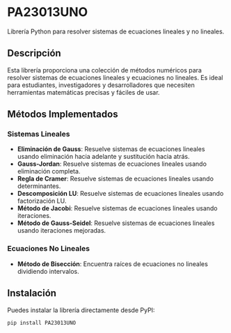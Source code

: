 # PA23013UNO

Librería Python para resolver sistemas de ecuaciones lineales y no lineales.

## Descripción

Esta librería proporciona una colección de métodos numéricos para resolver sistemas de ecuaciones lineales y ecuaciones no lineales. Es ideal para estudiantes, investigadores y desarrolladores que necesiten herramientas matemáticas precisas y fáciles de usar.

## Métodos Implementados

### Sistemas Lineales
- **Eliminación de Gauss**: Resuelve sistemas de ecuaciones lineales usando eliminación hacia adelante y sustitución hacia atrás.
- **Gauss-Jordan**: Resuelve sistemas de ecuaciones lineales usando eliminación completa.
- **Regla de Cramer**: Resuelve sistemas de ecuaciones lineales usando determinantes.
- **Descomposición LU**: Resuelve sistemas de ecuaciones lineales usando factorización LU.
- **Método de Jacobi**: Resuelve sistemas de ecuaciones lineales usando iteraciones.
- **Método de Gauss-Seidel**: Resuelve sistemas de ecuaciones lineales usando iteraciones mejoradas.

### Ecuaciones No Lineales
- **Método de Bisección**: Encuentra raíces de ecuaciones no lineales dividiendo intervalos.

## Instalación

Puedes instalar la librería directamente desde PyPI:

```bash
pip install PA23013UNO